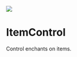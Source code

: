 [![](https://ci.cofob.ru/job/ItemControl/job/Build/badge/icon?style=plastic)](https://ci.cofob.ru/job/ItemControl/job/Build/lastBuild/)
# ItemControl

Control enchants on items.